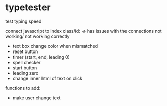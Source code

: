 # typetester
test typing speed

connect javascript to index class/id: -> has issues with the connections not working/ not working correctly
-  text box change color when mismatched
-  reset button
-  timer (start, end, leading 0) 
-  spell checker
-  start button
-  leading zero
-  change inner html of text on click

functions to add:
- make user change text 
